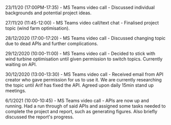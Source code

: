 23/11/20 (17:00PM-17:35) - MS Teams video call
	- Discussed individual backgrounds and potential project ideas.

27/11/20 (11:45-12:00) - MS Teams video call/text chat
	- Finalised project topic (wind farm optimisation).

28/12/2020 (17:00-17:20) - MS Teams video call
	- Discussed changing topic due to dead APIs and further complications.

29/12/2020 (10:00-11:00) - MS Teams video call
	- Decided to stick with wind turbine optimisation until given permission to switch topics. Currently waiting on API.

30/12/2020 (13:00-13:30) - MS Teams video call
	- Received email from API creator who gave permission for us to use it. We are currently researching the topic until Arif has fixed the API. Agreed upon daily 15min stand up meetings.

6/1/2021 (10:00-10:45) - MS Teams video call
    - APIs are now up and running. Had a run through of said APIs and assigned some tasks needed to complete the project and report, such as generating figures. Also briefly discussed the report's progress.